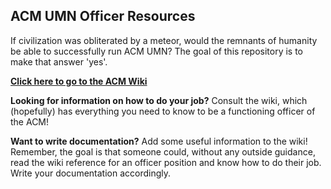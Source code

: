 ACM UMN Officer Resources
-------------------------

If civilization was obliterated by a meteor, would the remnants of
humanity be able to successfully run ACM UMN? The goal of this repository
is to make that answer 'yes'.

**[Click here to go to the ACM Wiki](https://github.com/acmumn/officer-resources/wiki)**

**Looking for information on how to do your job?** Consult the wiki,
which (hopefully) has everything you need to know to be a functioning
officer of the ACM!

**Want to write documentation?** Add some useful information to the wiki!
Remember, the goal is that someone could, without any outside guidance,
read the wiki reference for an officer position and know how to do their
job. Write your documentation accordingly.
